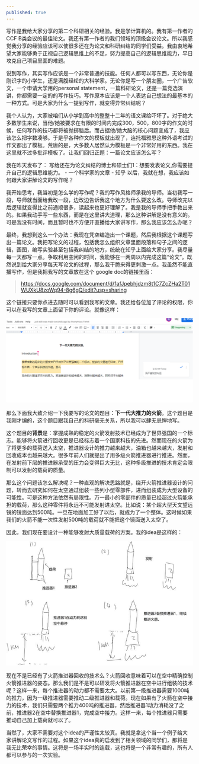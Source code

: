 ```yaml
---
published: true
---
```

写作是我给大家分享的第二个科研相关的经验。我是学计算机的。我有第一作者的CCF B类会议的最佳论文。我还有第一作者的我们领域的顶级会议论文。所以我感觉我分享的经验应该可以使很多还在为论文和科研纠结的同学们受益。我由衷地希望大家能够勇于正视自己逻辑思维上的不足，努力提高自己的逻辑思维能力，早日攻克自己项目里面的难题。

说到写作，其实写作应该是一个非常普通的技能。任何人都可以写东西，无论你是刚识字的小学生，还是满腹经纶的大科学家。无论你是写一个朋友圈，一个广告软文，一个申请大学用的personal statement，一篇科研论文，还是一篇竞选演讲，你都需要一定的的写作技巧。写作原本应该是一个人表达自己想法的最基本的一种方式。可是大家为什么一提到写作，就变得异常纠结呢？

我个人认为，大家被咱们从小学到高中的整整十二年的语文课给吓坏了。对于绝大多数学生来说，当他/她被要求在有限的时间内完成300，500，800字的作文的时候，任何写作的技巧都将被抛掷脑后。而占据他/她大脑的核心问题变成了，我应该怎么把字数凑够。于是乎各种作文的模板就出现了，连托福雅思这种外语考试的作文都出了模板。荒唐的是，大多数人居然认为模板是一个非常好用的东西。我在这里就不过多批评模板了。让我们回归正题：一篇论文应该怎么写？

我在昨天发布了： 写给还在为论文纠结的博士和硕士们1：想要发表论文,你需要提升自己的逻辑思维能力。 - 一个科学家的文章 - 知乎 以后，我就在想，我应该如何跟大家讲解论文的写作呢？

我开始思考，我当初是怎么学的写作呢？我的写作风格师承我的导师。当初我写一段，导师就当面给我改一段，边改边告诉我这个地方为什么要这么改。导师改完以后逻辑就变得比之前通顺很多，读起来也更好理解了。我是我的导师手把手教出来的。如果我动手写一些东西，而是在这里讲大道理，那么这种讲解是没有意义的。可是我没有时间，而且暂时也不方便开直播给大家讲写作，那么我应该怎么办呢？

最终，我想到这么一个办法：我现在凭空编造出一个课题，然后我根据这个课题写出一篇论文。我把写论文的过程，包括我怎么组织文章里面段落和句子之间的逻辑，画图，编写实验甚至包括我纠结的地方，统统在知乎上面给大家分享。我尽量每一天都写一点。争取利用空闲的时间，我能够在一两周以内完成这篇“论文”。既然说到给大家分享每天写论文的过程，那么我干脆来得更刺激一点。我虽然不能直播写作，但是我把我写的文章放在这个 google doc的链接里面：

> https://docs.google.com/document/d/1afJpebhjdzm8t1C7ZcZHa2T01WUXkU8zoWq94-8g6gQ/edit?usp=sharing

这个链接只要你点进去随时可以看到我写的文章。我还给各位加了评论的权限，你可以在我写的文章上面留下你的评论。就像这样：

![alt text](https://github.com/scientist-with-logic/scientist-with-logic.github.io/blob/master/images/1/1.1.png)

那么下面我大致介绍一下我要写的论文的题目：**下一代大推力的火箭**。这个题目是我刚才编的，这个题目跟我自己的科研毫无关系，所以我可以肆无忌惮地写。

这个题目的**背景**是：掌握成熟的稳定的火箭发射技术已经成为了世界强国的一个标志。能够将火箭进行回收更是已经标志着一个国家科技的先进。然而现在的火箭为了将更多的载荷送入太空，推进器设计的推力越来越大，油箱也越来越大，发射和回收成本也越来越大。很多年前人们就提出了用多级火箭推进器进行推进。然而，在发射前下层的推进器承受的压力会变得巨大无比，这种多级推进的技术肯定会限制可以发射的载荷的质量。

那么这个问题该怎么解决呢？一种直观的解决思路就是，绕开火箭推进器设计的问题，转而去研究如何在太空通过组装一些列小型零部件，进而组装成为大型设备的可能性。可是这种方法依然有局限性。万一最小的零部件的质量已经超过火箭能承担的载荷，那么这种零件将永远不可能发射进太空。比如说：某个超大型天文望远镜的镜面达到500吨。一旦在地面加工好了以后，就成为了一个整体。这时候如果我们的火箭不能一次性发射500吨的载荷就不能把这个镜面送入太空了。

因此，我们现在要设计一种能够发射大质量载荷的方案。我的idea是这样的：

![alt text](https://github.com/scientist-with-logic/scientist-with-logic.github.io/blob/master/images/1/1.2.jpg)

现在不是已经有了火箭推进器回收的技术么？火箭回收意味着可以在空中精确控制火箭推进器的姿态。那么我们是不是可以研发将火箭推进器在空中进行组装的技术呢？这样一来，每个推进器的动力都不需要太大。以前第一级推进器需要1000吨的推力，因为一级推进器需要推动二级推进器和载荷。现在如果有了火箭在空中接力的技术，我们只需要两个推力400吨的推进器，然后推进器1动力消耗没了之前，推进器2在空中替换推进器1，完成空中接力。这样一来，每个推进器只需要推动自己加上载荷就可以了。

当然了，大家不需要对这个idea的严谨性太较真。我就是拿这个当一个例子给大家讲解论文写作的过程。如果这个idea真的启发到了相关领域的同学们，那将是我无比荣幸的事情。这将是一场半实时的连载，这也将是一个非常有趣的，所有人都可以参与的一次实验。
